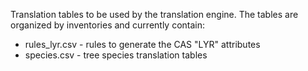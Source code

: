 Translation tables to be used by the translation engine. The tables are organized by inventories and currently contain:

  * rules_lyr.csv - rules to generate the CAS "LYR" attributes
  * species.csv - tree species translation tables
  
